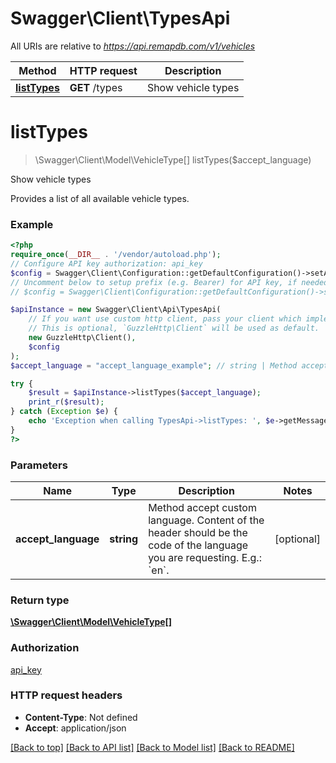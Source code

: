 # Swagger\Client\TypesApi

All URIs are relative to *https://api.remapdb.com/v1/vehicles*

Method | HTTP request | Description
------------- | ------------- | -------------
[**listTypes**](TypesApi.md#listtypes) | **GET** /types | Show vehicle types

# **listTypes**
> \Swagger\Client\Model\VehicleType[] listTypes($accept_language)

Show vehicle types

Provides a list of all available vehicle types.

### Example
```php
<?php
require_once(__DIR__ . '/vendor/autoload.php');
// Configure API key authorization: api_key
$config = Swagger\Client\Configuration::getDefaultConfiguration()->setApiKey('x-api-key', 'YOUR_API_KEY');
// Uncomment below to setup prefix (e.g. Bearer) for API key, if needed
// $config = Swagger\Client\Configuration::getDefaultConfiguration()->setApiKeyPrefix('x-api-key', 'Bearer');

$apiInstance = new Swagger\Client\Api\TypesApi(
    // If you want use custom http client, pass your client which implements `GuzzleHttp\ClientInterface`.
    // This is optional, `GuzzleHttp\Client` will be used as default.
    new GuzzleHttp\Client(),
    $config
);
$accept_language = "accept_language_example"; // string | Method accept custom language. Content of the header should be the code of the language you are requesting. E.g.: `en`.

try {
    $result = $apiInstance->listTypes($accept_language);
    print_r($result);
} catch (Exception $e) {
    echo 'Exception when calling TypesApi->listTypes: ', $e->getMessage(), PHP_EOL;
}
?>
```

### Parameters

Name | Type | Description  | Notes
------------- | ------------- | ------------- | -------------
 **accept_language** | **string**| Method accept custom language. Content of the header should be the code of the language you are requesting. E.g.: &#x60;en&#x60;. | [optional]

### Return type

[**\Swagger\Client\Model\VehicleType[]**](../Model/VehicleType.md)

### Authorization

[api_key](../../README.md#api_key)

### HTTP request headers

 - **Content-Type**: Not defined
 - **Accept**: application/json

[[Back to top]](#) [[Back to API list]](../../README.md#documentation-for-api-endpoints) [[Back to Model list]](../../README.md#documentation-for-models) [[Back to README]](../../README.md)

